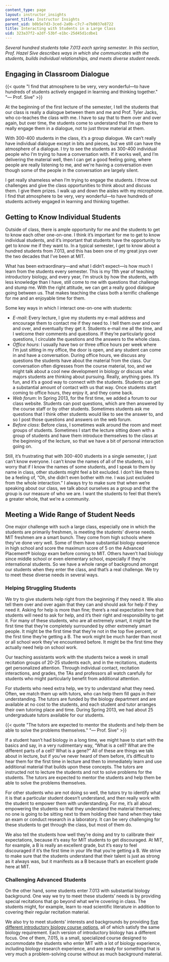 ```yaml
---
content_type: page
layout: instructor_insights
parent_title: Instructor Insights
parent_uid: b0b5e7d3-3ced-2a0b-c7c7-e7b0037e8722
title: Interacting with Students in a Large Class
uid: 323a37f2-a2df-53bf-e1bc-25d45d1cdbe1
---
```


_Several hundred students take 7.013 each spring semester. In this section, Prof. Hazel Sive describes ways in which she communicates with the students, builds individual relationships, and meets diverse student needs._

Engaging in Classroom Dialogue
------------------------------

{{< quote "I find that atmosphere to be very, very wonderful—to have hundreds of students actively engaged in learning and thinking together." "— Prof. Sive" >}}

At the beginning of the first lecture of the semester, I tell the students that our class is really a dialogue between them and me and Prof. Tyler Jacks, who co-teaches the class with me. I have to say that to them over and over again, but over time, the students come to understand that I’m up there to really engage them in a dialogue, not to just throw material at them.

With 300-400 students in the class, it’s a group dialogue. We can’t really have individual dialogue except in bits and pieces, but we still can have the atmosphere of a dialogue. I try to see the students as 300-400 individual people who I’m trying to have a conversation with. If it works well, and I’m delivering the material well, then I can get a good feeling going, where people are really listening to me, and we're having a conversation even though some of the people in the conversation are largely silent.

I get really shameless when I’m trying to engage the students. I throw out challenges and give the class opportunities to think about and discuss them. I give them prizes. I walk up and down the aisles with my microphone. I find that atmosphere to be very, very wonderful—to have hundreds of students actively engaged in learning and thinking together.

Getting to Know Individual Students
-----------------------------------

Outside of class, there is ample opportunity for me and the students to get to know each other one-on-one. I think it’s important for me to get to know individual students, and it’s important that students have the opportunity to get to know me if they want to. In a typical semester, I get to know about a hundred students from 7.013, and this has been one of my great joys over the two decades that I’ve been at MIT.

What has been extraordinary—and what I didn’t expect—is how much I learn from the students every semester. This is my 11th year of teaching introductory biology, and every year, I’m struck by how the students, with less knowledge than I have, still come to me with questions that challenge and stump me. With the right attitude, we can get a really good dialogue going between us. That makes teaching the class both a terrific challenge for me and an enjoyable time for them.

Some key ways in which I interact one-on-one with students:

*   _E-mail_: Every lecture, I give my students my e-mail address and encourage them to contact me if they need to. I tell them over and over and over, and eventually they get it. Students e-mail me all the time, and I welcome their comments and questions. If they’re particularly good questions, I circulate the questions and the answers to the whole class.
*   _Office hours_: I usually have two or three office hours per week where I’m just sitting in my office, the door is open, and any student can come in and have a conversation. During office hours, we discuss any questions the students have about the material from the class. Our conversation often digresses from the course material, too, and we might talk about a cool new development in biology or discuss what majors students are thinking about pursuing. Really, anything goes. It’s fun, and it’s a good way to connect with the students. Students can get a substantial amount of contact with us that way. Once students start coming to office hours, they enjoy it, and they come back.
*   _Web forum_: In Spring 2013, for the first time, we added a forum to our class website. Students can post questions, which are then answered by the course staff or by other students. Sometimes students ask me questions that I think other students would like to see the answer to, and so I post those questions and answers on the web forum.
*   _Before class_: Before class, I sometimes walk around the room and meet groups of students. Sometimes I start the lecture sitting down with a group of students and have them introduce themselves to the class at the beginning of the lecture, so that we have a bit of personal interaction going on.

Still, it’s frustrating that with 300-400 students in a single semester, I just can’t know everyone. I can’t know the names of all of the students, so I worry that if I know the names of some students, and I speak to them by name in class, other students might feel a bit excluded. I don’t like there to be a feeling of, “Oh, she didn’t even bother with me. I was just excluded from the whole interaction.” I always try to make sure that when we’re speaking about our class, we talk about ourselves as a group and that the group is our measure of who we are. I want the students to feel that there’s a greater whole, that we’re a community.

Meeting a Wide Range of Student Needs
-------------------------------------

One major challenge with such a large class, especially one in which the students are primarily freshmen, is meeting the students’ diverse needs. MIT freshmen are a smart bunch. They come from high schools where they’ve done very well. Some of them have substantial biology experience in high school and score the maximum score of 5 on the Advanced Placement® biology exam before coming to MIT. Others haven’t had biology since middle school or even elementary school, especially if they’re international students. So we have a whole range of background amongst our students when they enter the class, and that’s a real challenge. We try to meet these diverse needs in several ways.

### Helping Struggling Students

We try to give students help right from the beginning if they need it. We also tell them over and over again that they can and should ask for help if they need it. Asking for help is more than fine; there’s a real expectation here that students will need to ask for help, and it’s their right and responsibility to get it. For many of these students, who are all extremely smart, it might be the first time that they’re completely surrounded by other extremely smart people. It might be the first time that they’re not in the top five percent, or the first time they’re getting a B. The work might be much harder than most or all school work they’ve encountered before. It might be the first time they actually need help on school work.

Our teaching assistants work with the students twice a week in small recitation groups of 20-25 students each, and in the recitations, students get personalized attention. Through individual contact, recitation interactions, and grades, the TAs and professors all watch carefully for students who might particularly benefit from additional attention.

For students who need extra help, we try to understand what they need. Often, we match them up with tutors, who can help them fill gaps in their understanding. The tutors are funded by the biology department and are available at no cost to the students, and each student and tutor arranges their own tutoring place and time. During Spring 2013, we had about 25 undergraduate tutors available for our students.

{{< quote "The tutors are expected to mentor the students and help them be able to solve the problems themselves." "— Prof. Sive" >}}

If a student hasn’t had biology in a long time, we might have to start with the basics and say, in a very rudimentary way, “What is a cell? What are the different parts of a cell? What is a gene?” All of these are things we talk about in lecture, but if you’ve never heard of them before, it’s difficult to hear them for the first time in lecture and then to immediately learn and use additional material that builds upon these concepts. The tutors are instructed not to lecture the students and not to solve problems for the students. The tutors are expected to mentor the students and help them be able to solve the problems themselves.

For other students who are not doing so well, the tutors try to identify what it is that a particular student doesn’t understand, and then really work with the student to empower them with understanding. For me, it’s all about empowering the students so that they understand the material themselves; no one is going to be sitting next to them holding their hand when they take an exam or conduct research in a laboratory. It can be very challenging for these students to get through the class, but most of them do.

We also tell the students how well they’re doing and try to calibrate their expectations, because it’s easy for MIT students to get discouraged. At MIT, for example, a B is really an excellent grade, but it’s easy to feel discouraged if it’s the first time in your life that you’re getting a B. We strive to make sure that the students understand that their talent is just as strong as it always was, but it manifests as a B because that’s an excellent grade here at MIT.

### Challenging Advanced Students

On the other hand, some students enter 7.013 with substantial biology background. One way we try to meet these students’ needs is by providing special recitations that go beyond what we’re covering in class. The students might, for example, learn to read scientific literature in addition to covering their regular recitation material.

We also try to meet students’ interests and backgrounds by providing [five different introductory biology course options](http://catalog.mit.edu/subjects/7/), all of which satisfy the same biology requirement. Each version of introductory biology has a different focus. One of them, 7.015, is a small, specialized course designed to accommodate the students who enter MIT with a lot of biology experience, including biology research experience, and are ready for something that is very much a problem-solving course without as much background material.